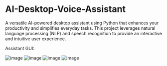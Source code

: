 # AI-Desktop-Voice-Assistant
A versatile AI-powered desktop assistant using Python that enhances your productivity and simplifies everyday tasks. This project leverages natural language processing (NLP) and speech recognition to provide an interactive and intuitive user experience.

Assistant GUI:

![image](https://github.com/Surajsc007/AI-Desktop-Voice-Assistant/assets/85945160/4244fc37-b10a-4e9b-a2fb-29e62115c8e8)
![image](https://github.com/Surajsc007/AI-Desktop-Voice-Assistant/assets/85945160/a63a3f13-4b46-4e53-8fff-5c904d82c2ac)
![image](https://github.com/Surajsc007/AI-Desktop-Voice-Assistant/assets/85945160/a3713531-d805-47f0-a3b7-48ca650d6808)
![image](https://github.com/Surajsc007/AI-Desktop-Voice-Assistant/assets/85945160/28696123-23c6-4a4e-a9a2-956438bf1dc0)



